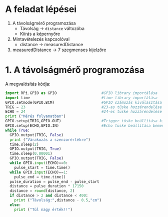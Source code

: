 # A feladat lépései
1. A távolságmérő programozása
    - Távolság -> `distance` változóba
    - Kiírás a képernyőre
2. Mintavételezés kapcsolóval
    - distance -> measuredDistance
3. measuredDistance -> 7 szegmenses kijelzőre

# 1. A távolságmérő programozása

A megvalósítás kódja: 
```py
import RPi.GPIO as GPIO                    #GPIO library importálása
import time                                #time library importálása
GPIO.setmode(GPIO.BCM)                     #GPIO számozás kiválasztása 
TRIG = 23                                  #23-as tüske hozzárendelése a TRIG kimenethez
ECHO = 24                                  #24-es tüske hozzárendelése az ECHO bemenethez
print ("Mérés folyamatban")
GPIO.setup(TRIG,GPIO.OUT)                  #Trigger tüske beállítása kimenetnek
GPIO.setup(ECHO,GPIO.IN)                   #Echo tüske beállítása bemenetnek
while True:
  GPIO.output(TRIG, False)                
  print ("Várakozás a szenzorértékre")
  time.sleep(2)                            
  GPIO.output(TRIG, True)                  
  time.sleep(0.00001)                      
  GPIO.output(TRIG, False)                 
  while GPIO.input(ECHO)==0:               
    pulse_start = time.time()              
  while GPIO.input(ECHO)==1:               
    pulse_end = time.time()                 
  pulse_duration = pulse_end - pulse_start 
  distance = pulse_duration * 17150        
  distance = round(distance, 2)            
  if distance > 2 and distance < 400:      
    print ("Távolság:",distance - 0.5,"cm")  
  else:
    print ("Túl nagy érték!!")

                   
```